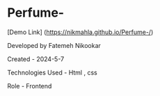# Perfume-
[Demo Link] (https://nikmahla.github.io/Perfume-/)

Developed by Fatemeh Nikookar

Created - 2024-5-7

Technologies Used - Html , css

Role - Frontend


